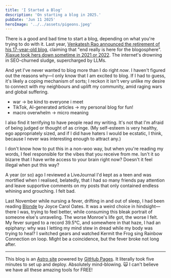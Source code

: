 ```yaml
---
title: 'I Started a Blog'
description: 'On starting a blog in 2025.'
pubDate: 'Jun 11 2025'
heroImage: '../../assets/pigeons.jpeg'
---
```


There is a good and bad time to start a blog, depending on what you're trying to do with it. Last year, [Venkatesh Rao announced the retirement of his 17-year-old blog](https://www.ribbonfarm.com/2024/10/10/ribbonfarm-is-retiring), claiming that "end really is here for the blogosphere". [Xiaxue took hers down sometime in 2021 or 2022](https://web.archive.org/web/20210101000000*/xiaxue.sg). The internet's drowning in SEO-churned sludge, supercharged by LLMs. 

And yet I've never wanted to blog more than I do right _now_. I haven't figured out the reasons why—I only know that I am excited to blog. If I had to guess, it's likely a coping mechanism of sorts; I reckon it isn't very unlike my desire to connect with my neighbours and uplift my community, amid raging wars and global suffering.

- war → be kind to everyone i meet
- TikTok, AI-generated articles → my personal blog for fun!
- macro overwhelm → micro meaning 

I also find it terrifying to have people read my writing. It's not that I'm afraid of being judged or thought of as cringe. (My self-esteem is very healthy, ego appropriately sized, and if I did have haters I would be ecstatic, I think, because I never was interesting enough to attract any.)

I don't know how to put this in a non-woo way, but when you're reading my words, I feel responsible for the vibes that you receive from me. Isn't it so bizarre that I have write access to your brain right now? Doesn't it feel illegal when put this way? 

A year (or so) ago I reviewed a LiveJournal I'd kept as a teen and was mortified when I realised, belatedly, that I had so many friends pay attention and leave supportive comments on my posts that only contained endless whining and grouching. I felt bad.

Last November while nursing a fever, drifting in and out of sleep, I had been reading [Blonde](https://www.goodreads.com/book/show/357734) by Joyce Carol Oates.  It was a weird choice in hindsight—there I was, trying to feel better, while consuming this bleak portrait of someone else's unraveling. The worse Monroe's life got, the worse I felt. My fever surged to a record 39.5°C, and somewhere in that haze, I had an epiphany: why was I letting my mind stew in dread while my body was trying to heal? I switched gears and watched Kermit the Frog sing Rainbow Connection on loop. Might be a coincidence, but the fever broke not long after. 

---

This blog is an [Astro site](https://astro.build/) powered by [GitHub Pages](https://pages.github.com/). It literally took five minutes to set up and deploy. Absolutely mind-blowing. 🙀 I can't believe we have all these amazing tools for FREE! 









